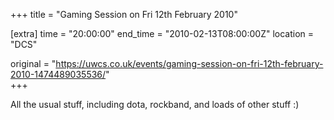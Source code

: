 +++
title = "Gaming Session on Fri 12th February 2010"

[extra]
time = "20:00:00"
end_time = "2010-02-13T08:00:00Z"
location = "DCS"

original = "https://uwcs.co.uk/events/gaming-session-on-fri-12th-february-2010-1474489035536/"    
+++

All the usual stuff, including dota, rockband, and loads of other stuff :)


